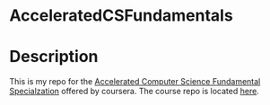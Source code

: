 # AcceleratedCSFundamentals

# Description
This is my repo for the [Accelerated Computer Science Fundamental Specialzation](https://www.coursera.org/specializations/cs-fundamentals) offered by coursera. The course repo is located [here](https://github.com/wadefagen/coursera.git).
